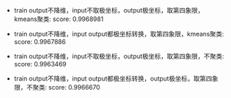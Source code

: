 - train output不降维，input不取极坐标，output极坐标，取第四象限，kmeans聚类:
  score: 0.9968981

- train output不降维，input output都极坐标转换，取第四象限，kmeans聚类:
  score: 0.9967886

- train output不降维，input不取极坐标，output极坐标，取第四象限，不聚类:
  score: 0.9963469

- train output不降维，input output都极坐标转换，output极坐标，取第四象限，不聚类:
  score: 0.9966670